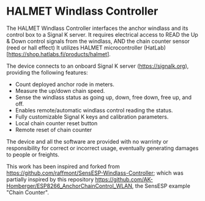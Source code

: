 # HALMET Windlass Controller

The HALMET Windlass Controller interfaces the anchor windlass and its control box to a Signal K server.
It requires electrical access to READ the Up & Down control signals from the windlass, AND the chain counter sensor (reed or hall effect) 
It utilizes HALMET microcontroller (HatLab)[https://shop.hatlabs.fi/products/halmet].

The device connects to an onboard Signal K server (https://signalk.org), providing the following features:

* Count deployed anchor rode in meters.
* Measure the up/down chain speed.
* Sense the windlass status as going up, down, free down, free up, and off.
* Enables remote/automatic windlass control reading the status.
* Fully customizable Signal K keys and calibration parameters. 
* Local chain counter reset button
* Remote reset of chain counter


The device and all the software are provided with no warrinty or responsibility for correct or incorrect usage, eventually generating damages to people or freights.

This work has been inspired and forked from https://github.com/raffmont/SensESP-Windlass-Controller; 
which was partially  inspired by this repository https://github.com/AK-Homberger/ESP8266_AnchorChainControl_WLAN,  the SensESP example "Chain Counter".
